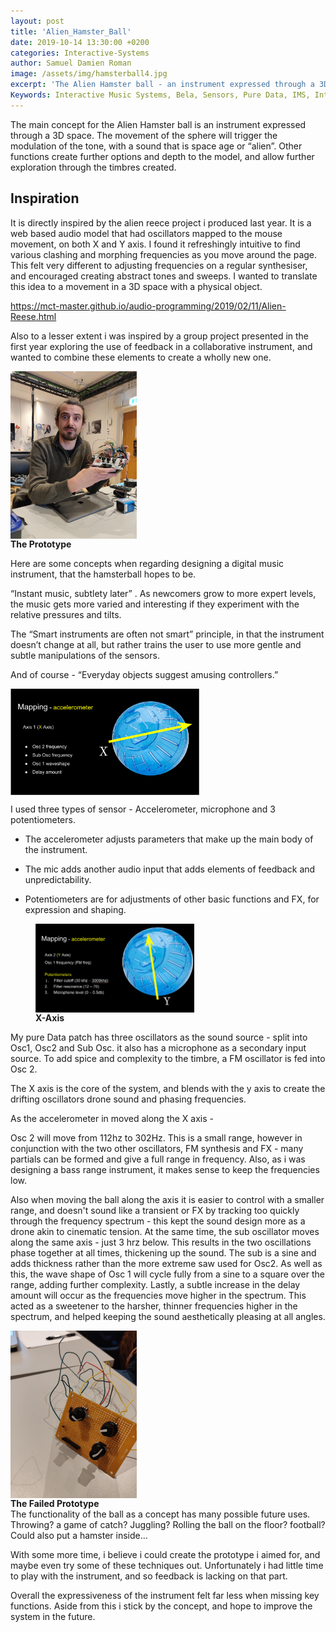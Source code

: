 ```yaml
---
layout: post
title: 'Alien_Hamster_Ball'
date: 2019-10-14 13:30:00 +0200
categories: Interactive-Systems
author: Samuel Damien Roman
image: /assets/img/hamsterball4.jpg
excerpt: 'The Alien Hamster ball - an instrument expressed through a 3D space'
Keywords: Interactive Music Systems, Bela, Sensors, Pure Data, IMS, Interactive Music Systems, NIME, MCT
---
```


The main concept for the Alien Hamster ball is an instrument expressed through a 3D space. The movement of the sphere will trigger the modulation of the tone, with a sound that is space age or “alien”. Other functions create further options and depth to the model, and allow further exploration through the timbres created.



## Inspiration

It is directly inspired by the alien reece project i produced last year. It is a web based audio model that had oscillators mapped to the mouse movement, on both X and Y axis. I found it refreshingly intuitive to find various clashing and morphing frequencies as you move around the page. This felt very different to adjusting frequencies on a regular synthesiser, and encouraged creating abstract tones and sweeps. 
I wanted to translate this idea to a movement in a 3D space with a physical object.

https://mct-master.github.io/audio-programming/2019/02/11/Alien-Reese.html

Also to a lesser extent i was inspired by a group project presented in the first year exploring the use of feedback in a collaborative instrument, and wanted to combine these elements to create a wholly new one.

<img src="/assets/img/hamsterball3.jpg" width="40%" height="40%" align="center" />
<figcaption><strong>The Prototype</strong></figcaption>
</figure>

Here are some concepts when regarding designing a digital music instrument, that the hamsterball hopes to be. 

“Instant music, subtlety later” . As newcomers grow to more expert levels, the music gets more varied and interesting if they experiment with the relative pressures and tilts. 

The “Smart instruments are often not smart” principle, in that the instrument doesn’t change at all, but rather trains the user to use more gentle and subtle manipulations of the sensors. 

And of course - “Everyday objects suggest amusing controllers.”

<img src="/assets/img/hamsterball6.png" width="60%" height="60%" align="center" />

I used three types of sensor - Accelerometer, microphone and 3 potentiometers. 

- The accelerometer adjusts parameters that make up the main body of the instrument.

- The mic adds another audio input that adds elements of feedback and unpredictability.

- Potentiometers are for adjustments of other basic functions and FX, for expression and shaping.

<figure>
<img src="/assets/img/hamsterball5.png" width="60%" height="60%" align="center" />
<figcaption><strong>X-Axis</strong></figcaption>
</figure>

My pure Data patch has three oscillators as the sound source - split into Osc1, Osc2 and Sub Osc. it also has a microphone as a secondary input source. To add spice and complexity to the timbre, a FM oscillator is fed into Osc 2. 

The X axis is the core of the system, and blends with the y axis to create the drifting oscillators drone sound and phasing frequencies. 

As the accelerometer in moved along the X axis - 

Osc 2 will move from 112hz to 302Hz. This is a small range, however in conjunction with the two other oscillators, FM synthesis and FX - many partials can be formed and give a full range in frequency. Also, as i was designing a bass range instrument, it makes sense to keep the frequencies low.

Also when moving the ball along the axis it is easier to control with a smaller range, and doesn't sound like a transient or FX by tracking too quickly through the frequency spectrum - this kept the sound design more as a drone akin to cinematic tension.
At the same time, the sub oscillator moves along the same axis - just 3 hrz below. This results in the two oscillations phase together at all times, thickening up the sound. The sub is a sine and adds thickness rather than the more extreme saw used for Osc2. 
As well as this, the wave shape of Osc 1 will cycle fully from a sine to a square over the range, adding further complexity. Lastly, a subtle increase in the delay amount will occur as the frequencies move higher in the spectrum. This acted as a sweetener to the harsher, thinner frequencies higher in the spectrum, and helped keeping the sound aesthetically pleasing at all angles.

<img src="/assets/img/hamsterball2.jpg" width="40%" height="40%" align="center" />
<figcaption><strong>The Failed Prototype</strong></figcaption>
</figure>
The functionality of the ball as a concept has many possible future uses. Throwing? a game of catch? Juggling? Rolling the ball on the floor? football? Could also put a hamster inside… 

With some more time, i believe i could create the prototype i aimed for, and maybe even try some of these techniques out. Unfortunately i had little time to play with the instrument, and so feedback is lacking on that part.

 Overall the expressiveness of the instrument felt far less when missing key functions. Aside from this i stick by the concept, and hope to improve the system in the future.


